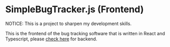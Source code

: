 # SimpleBugTracker.js (Frontend)
NOTICE: This is a project to sharpen my development skills.

This is the frontend of the bug tracking software that is written in React and Typescript, please [check here](https://github.com/HypernovaTX/SimpleBugTracker.js-Backend-) for backend.
